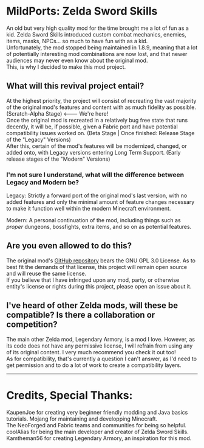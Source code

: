# MildPorts: Zelda Sword Skills  

An old but very high quality mod for the time brought me a lot of fun as a kid. Zelda Sword Skills introduced custom combat mechanics, enemies, items, masks, NPCs... so much to have fun with as a kid.  
Unfortunately, the mod stopped being maintained in 1.8.9, meaning that a lot of potentially interesting mod combinations are now lost, and that newer audiences may never even know about the original mod.  
This, is why I decided to make this mod project.

## What will this revival project entail?

At the highest priority, the project will consist of recreating the vast majority of the original mod's features and content with as much fidelity as possible. (Scratch-Alpha Stage) <--- We're here!  
Once the original mod is recreated in a relatively bug free state that runs decently, it will be, if possible, given a Fabric port and have potential compatibility issues worked on. (Beta Stage | Once finished: Release Stage of the "Legacy" Versions)  
After this, certain of the mod's features will be modernized, changed, or added onto, with Legacy versions entering Long Term Support. (Early release stages of the "Modern" Versions)  

### I'm not sure I understand, what will the difference between Legacy and Modern be?  

Legacy: Strictly a forward port of the original mod's last version, with no added features and only the minimal amount of feature changes necessary to make it function well within the modern Minecraft environment.  

Modern: A personal continuation of the mod, including things such as *proper* dungeons, bossfights, extra items, and so on as potential features.  


## Are you even allowed to do this?  
The original mod's [GitHub repository]([url](https://github.com/coolAlias/ZeldaSwordSkills)) bears the GNU GPL 3.0 License. As to best fit the demands of that license, this project will remain open source and will reuse the same license.  
If you believe that I have infringed upon any mod, party, or otherwise entity's license or rights during this project, please open an issue about it.  


## I've heard of other Zelda mods, will these be compatible? Is there a collaboration or competition?  
The main other Zelda mod, Legendary Armory, is a mod I love. However, as its code does not have any permissive license, I will refrain from using any of its original content. I very much recommend you check it out too!  
As for compatibility, that's currently a question I can't answer, as I'd need to get permission and to do a lot of work to create a compatibility layers.  

-----

# Credits, Special Thanks:  
KaupenJoe for creating very beginner friendly modding and Java basics tutorials.
Mojang for maintaining and developping Minecraft.  
The NeoForged and Fabric teams and communities for being so helpful.  
coolAlias for being the main developer and creator of Zelda Sword Skills.  
Kamtheman56 for creating Legendary Armory, an inspiration for this mod.
